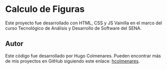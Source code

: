 # Calculo de Figuras

Este proyecto fue desarrollado con HTML, CSS y JS Vainilla en el marco del curso Tecnológico de Análisis y Desarrollo de Software del SENA.

## Autor

Este código fue desarrollado por Hugo Colmenares. Pueden encontrar más de mis proyectos en GitHub siguiendo este enlace: [hcolmenares](https://github.com/hcolmenares).
